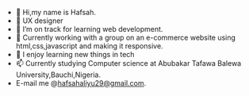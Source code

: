 - 👋 Hi,my name is Hafsah.
- 🌱 UX designer
- 🌱 I’m on track for learning web development.
- 🌱 Currently working with a group on an e-commerce website using html,css,javascript and making it responsive.
- 💞️ I enjoy learning new things in tech
- 📫 Currently studying Computer science at Abubakar Tafawa Balewa University,Bauchi,Nigeria.
-  E-mail me @hafsahaliyu29@gmail.com.
